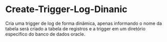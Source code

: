 # Create-Trigger-Log-Dinanic
Cria uma trigger de log de forma dinâmica, apenas informando o nome da tabela será criado a tabela de registros e a trigger em um diretório especifico do banco de dados oracle.
